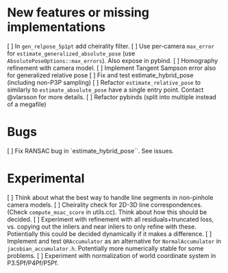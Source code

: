 # New features or missing implementations
[ ] In `gen_relpose_5p1pt` add cheirality filter.
[ ] Use per-camera `max_error` for `estimate_generalized_absolute_pose` (use `AbsolutePoseOptions::max_errors`). Also expose in pybind.
[ ] Homography refinement with camera model.
[ ] Implement Tangent Sampson error also for generalized relative pose
[ ] Fix and test estimate_hybrid_pose (including non-P3P sampling)
[ ] Refactor `estimate_relative_pose` to similarly to `estimate_absolute_pose` have a single entry point. Contact @vlarsson for more details.
[ ] Refactor pybinds (split into multiple instead of a megafile)


# Bugs
[ ] Fix RANSAC bug in `estimate_hybrid_pose``. See issues.

# Experimental
[ ] Think about what the best way to handle line segments in non-pinhole camera models.
[ ] Cheirality check for 2D-3D line correspondences. (Check `compute_msac_score` in utils.cc). Think about how this should be decided.
[ ] Experiment with refinement with all residuals+truncated loss, vs. copying out the inliers and near inliers to only refine with these. Potientially this could be decided dynamically if it makes a difference.
[ ] Implement and test `QRAccumulator` as an alternative for `NormalAccumulator` in `jacobian_accumulator.h`. Potentially more numerically stable for some problems.
[ ] Experiment with normalization of world coordinate system in P3.5Pf/P4Pf/P5Pf.

